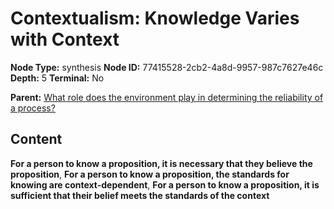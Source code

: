 # Contextualism: Knowledge Varies with Context

**Node Type:** synthesis
**Node ID:** 77415528-2cb2-4a8d-9957-987c7627e46c
**Depth:** 5
**Terminal:** No

**Parent:** [What role does the environment play in determining the reliability of a process?](what-role-does-the-environment-play-in-determining-the-reliability-of-a-process-antithesis-bb6b66c2-8f4c-4760-833b-51996b6e4be0.md)

## Content

**For a person to know a proposition, it is necessary that they believe the proposition**, **For a person to know a proposition, the standards for knowing are context-dependent**, **For a person to know a proposition, it is sufficient that their belief meets the standards of the context**
